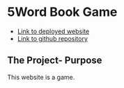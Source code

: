 # 5Word Book Game

* [Link to deployed website](https://phoebeireland.github.io/5wordbookgame/)
* [Link to github repository](https://github.com/phoebeireland/5wordbookgame)

## The Project- Purpose 

This website is a game. 
